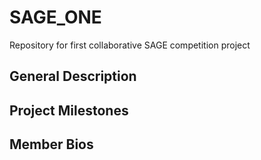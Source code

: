 SAGE_ONE
========

Repository for first collaborative SAGE competition project


## General Description

## Project Milestones

## Member Bios 
